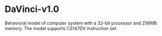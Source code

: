 # DaVinci-v1.0
Behavioral model of computer system with a 32-bit processor and 256MB memory. The model supports CS147DV instruction set.
